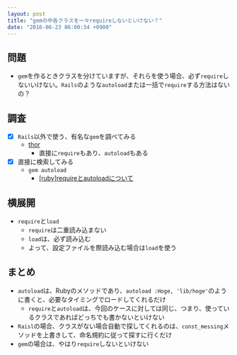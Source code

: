 ```yaml
---
layout: post
title: "gemの中各クラスを一々requireしないといけない？"
date: "2016-06-23 06:00:34 +0900"
---
```


## 問題
- `gem`を作るときクラスを分けていますが、それらを使う場合、必ず`require`しないいけない。`Rails`のような`autoload`または一括で`require`する方法はないの？

## 調査
- [x] `Rails`以外で使う、有名な`gem`を調べてみる
  - [thor](https://github.com/erikhuda/thor)
    - 直接に`require`もあり、`autoload`もある
- [x] 直接に検索してみる
  - `gem autoload`
    - [[ruby]requireとautoloadについて](http://d.hatena.ne.jp/saronpasu/20080227/1204097516)

## 横展開
- `require`と`load`
  - `require`は二重読み込まない
  - `load`は、必ず読み込む
  - よって、設定ファイルを際読み込む場合は`load`を使う

## まとめ
- `autoload`は、Rubyのメソッドであり、`autoload :Hoge, 'lib/hoge'`のように書くと、必要なタイミングでロードしてくれるだけ
  - `require`と`autoload`は、今回のケースに対しては同じ、つまり、使っているクラスであればどっちでも書かないといけない
- `Raisl`の場合、クラスがない場合自動で探してくれるのは、`const_messing`メソッドを上書きして、命名規約に従って探すに行くだけ
- `gem`の場合は、やはり`require`しないといけない
